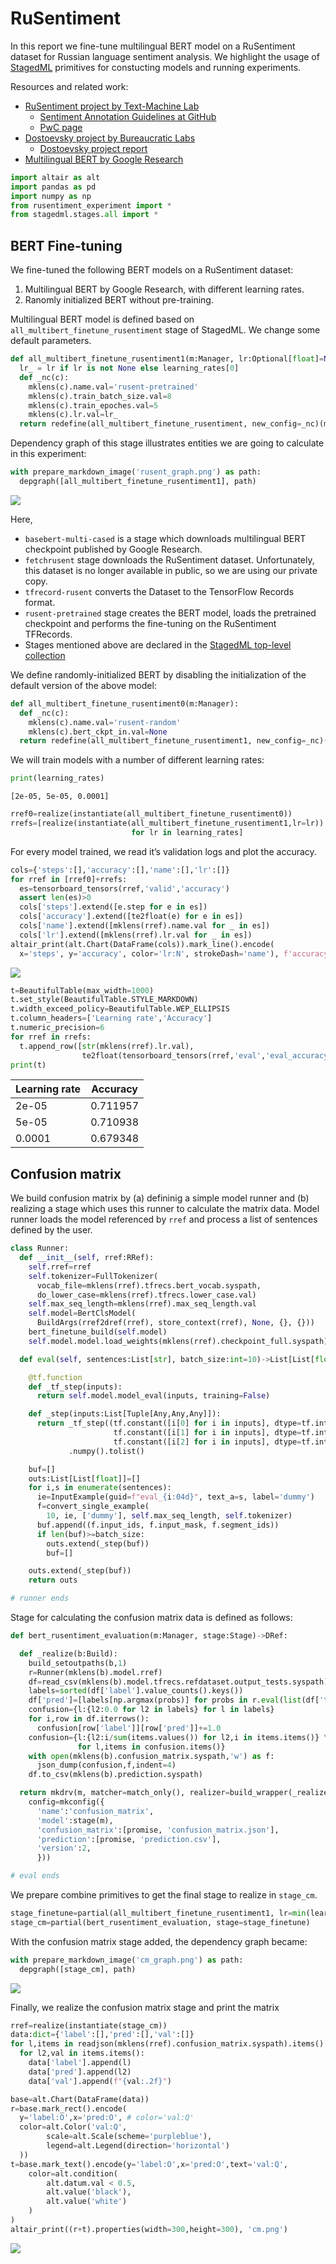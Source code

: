 # RuSentiment

In this report we fine-tune multilingual BERT model on a RuSentiment
dataset for Russian language sentiment analysis. We highlight the usage
of [StagedML](https://github.com/stagedml/stagedml) primitives for
constucting models and running experiments.

Resources and related work:

  - [RuSentiment project by Text-Machine
    Lab](http://text-machine.cs.uml.edu/projects/rusentiment/)
      - [Sentiment Annotation Guidelines at
        GitHub](https://github.com/text-machine-lab/rusentiment)
      - [PwC
        page](https://paperswithcode.com/paper/rusentiment-an-enriched-sentiment-analysis)
  - [Dostoevsky project by Bureaucratic
    Labs](https://github.com/bureaucratic-labs/dostoevsky)
      - [Dostoevsky project
        report](https://freesoft.dev/program/132766342)
  - [Multilingual BERT by Google
    Research](https://github.com/google-research/bert/blob/master/multilingual.md)

<!-- end list -->

``` python numberLines
import altair as alt
import pandas as pd
import numpy as np
from rusentiment_experiment import *
from stagedml.stages.all import *
```

## BERT Fine-tuning

We fine-tuned the following BERT models on a RuSentiment dataset:

1.  Multilingual BERT by Google Research, with different learning rates.
2.  Ranomly initialized BERT without pre-training.

Multilingual BERT model is defined based on
`all_multibert_finetune_rusentiment` stage of StagedML. We change some
default
parameters.

``` python numberLines
def all_multibert_finetune_rusentiment1(m:Manager, lr:Optional[float]=None):
  lr_ = lr if lr is not None else learning_rates[0]
  def _nc(c):
    mklens(c).name.val='rusent-pretrained'
    mklens(c).train_batch_size.val=8
    mklens(c).train_epoches.val=5
    mklens(c).lr.val=lr_
  return redefine(all_multibert_finetune_rusentiment, new_config=_nc)(m) # end1
```

Dependency graph of this stage illustrates entities we are going to
calculate in this experiment:

``` python numberLines
with prepare_markdown_image('rusent_graph.png') as path:
  depgraph([all_multibert_finetune_rusentiment1], path)
```

![](./rusent_graph.png)

Here,

  - `basebert-multi-cased` is a stage which downloads multilingual BERT
    checkpoint published by Google Research.
  - `fetchrusent` stage downloads the RuSentiment dataset.
    Unfortunately, this dataset is no longer available in public, so we
    are using our private copy.
  - `tfrecord-rusent` converts the Dataset to the TensorFlow Records
    format.
  - `rusent-pretrained` stage creates the BERT model, loads the
    pretrained checkpoint and performs the fine-tuning on the
    RuSentiment TFRecords.
  - Stages mentioned above are declared in the [StagedML top-level
    collection](https://github.com/stagedml/stagedml/blob/master/src/stagedml/stages/all.py)

We define randomly-initialized BERT by disabling the initialization of
the default version of the above model:

``` python numberLines
def all_multibert_finetune_rusentiment0(m:Manager):
  def _nc(c):
    mklens(c).name.val='rusent-random'
    mklens(c).bert_ckpt_in.val=None
  return redefine(all_multibert_finetune_rusentiment1, new_config=_nc)(m) #end0
```

We will train models with a number of different learning rates:

``` python numberLines
print(learning_rates)
```

``` stdout
[2e-05, 5e-05, 0.0001]
```

``` python numberLines
rref0=realize(instantiate(all_multibert_finetune_rusentiment0))
rrefs=[realize(instantiate(all_multibert_finetune_rusentiment1,lr=lr)) \
                           for lr in learning_rates]
```

For every model trained, we read it’s validation logs and plot the
accuracy.

``` python numberLines
cols={'steps':[],'accuracy':[],'name':[],'lr':[]}
for rref in [rref0]+rrefs:
  es=tensorboard_tensors(rref,'valid','accuracy')
  assert len(es)>0
  cols['steps'].extend([e.step for e in es])
  cols['accuracy'].extend([te2float(e) for e in es])
  cols['name'].extend([mklens(rref).name.val for _ in es])
  cols['lr'].extend([mklens(rref).lr.val for _ in es])
altair_print(alt.Chart(DataFrame(cols)).mark_line().encode(
  x='steps', y='accuracy', color='lr:N', strokeDash='name'), f'accuracy.png')
```

![](./accuracy.png)

``` python numberLines
t=BeautifulTable(max_width=1000)
t.set_style(BeautifulTable.STYLE_MARKDOWN)
t.width_exceed_policy=BeautifulTable.WEP_ELLIPSIS
t.column_headers=['Learning rate','Accuracy']
t.numeric_precision=6
for rref in rrefs:
  t.append_row([str(mklens(rref).lr.val),
                te2float(tensorboard_tensors(rref,'eval','eval_accuracy')[-1])])
print(t)
```

| Learning rate | Accuracy |
| ------------- | -------- |
| 2e-05         | 0.711957 |
| 5e-05         | 0.710938 |
| 0.0001        | 0.679348 |

## Confusion matrix

We build confusion matrix by (a) defininig a simple model runner and (b)
realizing a stage which uses this runner to calculate the matrix data.
Model runner loads the model referenced by `rref` and process a list of
sentences defined by the user.

``` python numberLines
class Runner:
  def __init__(self, rref:RRef):
    self.rref=rref
    self.tokenizer=FullTokenizer(
      vocab_file=mklens(rref).tfrecs.bert_vocab.syspath,
      do_lower_case=mklens(rref).tfrecs.lower_case.val)
    self.max_seq_length=mklens(rref).max_seq_length.val
    self.model=BertClsModel(
      BuildArgs(rref2dref(rref), store_context(rref), None, {}, {}))
    bert_finetune_build(self.model)
    self.model.model.load_weights(mklens(rref).checkpoint_full.syspath)

  def eval(self, sentences:List[str], batch_size:int=10)->List[List[float]]:

    @tf.function
    def _tf_step(inputs):
      return self.model.model_eval(inputs, training=False)

    def _step(inputs:List[Tuple[Any,Any,Any]]):
      return _tf_step((tf.constant([i[0] for i in inputs], dtype=tf.int64),
                       tf.constant([i[1] for i in inputs], dtype=tf.int64),
                       tf.constant([i[2] for i in inputs], dtype=tf.int64)))\
             .numpy().tolist()

    buf=[]
    outs:List[List[float]]=[]
    for i,s in enumerate(sentences):
      ie=InputExample(guid=f"eval_{i:04d}", text_a=s, label='dummy')
      f=convert_single_example(
        10, ie, ['dummy'], self.max_seq_length, self.tokenizer)
      buf.append((f.input_ids, f.input_mask, f.segment_ids))
      if len(buf)>=batch_size:
        outs.extend(_step(buf))
        buf=[]

    outs.extend(_step(buf))
    return outs

# runner ends
```

Stage for calculating the confusion matrix data is defined as follows:

``` python numberLines
def bert_rusentiment_evaluation(m:Manager, stage:Stage)->DRef:

  def _realize(b:Build):
    build_setoutpaths(b,1)
    r=Runner(mklens(b).model.rref)
    df=read_csv(mklens(b).model.tfrecs.refdataset.output_tests.syspath)
    labels=sorted(df['label'].value_counts().keys())
    df['pred']=[labels[np.argmax(probs)] for probs in r.eval(list(df['text']))]
    confusion={l:{l2:0.0 for l2 in labels} for l in labels}
    for i,row in df.iterrows():
      confusion[row['label']][row['pred']]+=1.0
    confusion={l:{l2:i/sum(items.values()) for l2,i in items.items()} \
               for l,items in confusion.items()}
    with open(mklens(b).confusion_matrix.syspath,'w') as f:
      json_dump(confusion,f,indent=4)
    df.to_csv(mklens(b).prediction.syspath)

  return mkdrv(m, matcher=match_only(), realizer=build_wrapper(_realize),
    config=mkconfig({
      'name':'confusion_matrix',
      'model':stage(m),
      'confusion_matrix':[promise, 'confusion_matrix.json'],
      'prediction':[promise, 'prediction.csv'],
      'version':2,
      }))

# eval ends
```

We prepare combine primitives to get the final stage to realize in
`stage_cm`.

``` python numberLines
stage_finetune=partial(all_multibert_finetune_rusentiment1, lr=min(learning_rates))
stage_cm=partial(bert_rusentiment_evaluation, stage=stage_finetune)
```

With the confusion matrix stage added, the dependency graph became:

``` python numberLines
with prepare_markdown_image('cm_graph.png') as path:
  depgraph([stage_cm], path)
```

![](./cm_graph.png)

Finally, we realize the confusion matrix stage and print the matrix

``` python numberLines
rref=realize(instantiate(stage_cm))
data:dict={'label':[],'pred':[],'val':[]}
for l,items in readjson(mklens(rref).confusion_matrix.syspath).items():
  for l2,val in items.items():
    data['label'].append(l)
    data['pred'].append(l2)
    data['val'].append(f"{val:.2f}")

base=alt.Chart(DataFrame(data))
r=base.mark_rect().encode(
  y='label:O',x='pred:O', # color='val:Q'
  color=alt.Color('val:Q',
        scale=alt.Scale(scheme='purpleblue'),
        legend=alt.Legend(direction='horizontal')
  ))
t=base.mark_text().encode(y='label:O',x='pred:O',text='val:Q',
    color=alt.condition(
        alt.datum.val < 0.5,
        alt.value('black'),
        alt.value('white')
    )
)
altair_print((r+t).properties(width=300,height=300), 'cm.png')
```

![](./cm.png)
